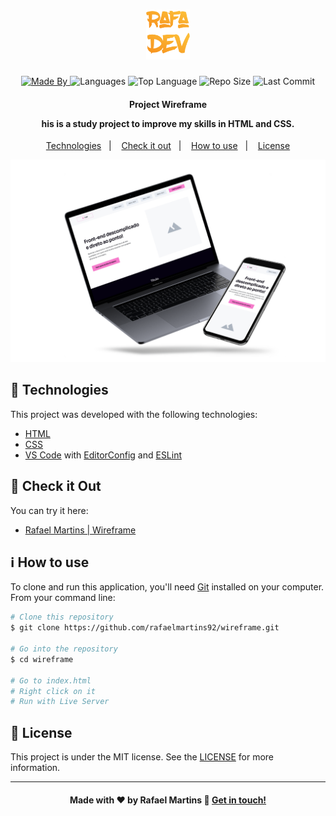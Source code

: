 <h1 align="center">
    <img alt="Logo" src="img/logo-orafadev.svg" style="height: 80px" />
    <br>
</h1>

<p align="center">
  <a href="https://www.linkedin.com/in/rafael-martins92/">
  <img alt="Made By" src="https://img.shields.io/static/v1?label=Made%20By&message=Rafael%20Martins&color=orange&style=for-the-badge">
	</a>
  
  <img alt="Languages" src="https://img.shields.io/github/languages/count/rafaelmartins92/wireframe?style=for-the-badge">
  
  <img alt="Top Language" src="https://img.shields.io/github/languages/top/rafaelmartins92/wireframe?style=for-the-badge">
  
  <img alt="Repo Size" src="https://img.shields.io/github/repo-size/rafaelmartins92/wireframe?style=for-the-badge">
  
  <img alt="Last Commit" src="https://img.shields.io/github/last-commit/rafaelmartins92/wireframe?style=for-the-badge">
</p>

<h4 align="center">
  <p>Project Wireframe</p>

  <p>his is a study project to improve my skills in HTML and CSS.</p>
</h4>

<p align="center">
  <a href="#rocket-technologies">Technologies</a>&nbsp;&nbsp;&nbsp;|&nbsp;&nbsp;&nbsp;
  <a href="#eyes-check-it-out">Check it out</a>&nbsp;&nbsp;&nbsp;|&nbsp;&nbsp;&nbsp;
  <a href="#information_source-how-to-use">How to use</a>&nbsp;&nbsp;&nbsp;|&nbsp;&nbsp;&nbsp;
  <a href="#memo-license">License</a>
</p>

<p align="center">
  <img alt="Scene" src="img/portfolio-scene-wireframe@2x.png">
</p>

## :rocket: Technologies

This project was developed with the following technologies:

- [HTML](https://developer.mozilla.org/pt-BR/docs/Web/HTML)
- [CSS](https://developer.mozilla.org/pt-BR/docs/Web/CSS)
- [VS Code][vc] with [EditorConfig][vceditconfig] and [ESLint][vceslint]

## :eyes: Check it Out

You can try it here:

- [Rafael Martins | Wireframe][demo]

## :information_source: How to use

To clone and run this application, you'll need [Git](https://git-scm.com) installed on your computer. From your command line:

```bash
# Clone this repository
$ git clone https://github.com/rafaelmartins92/wireframe.git

# Go into the repository
$ cd wireframe

# Go to index.html
# Right click on it
# Run with Live Server
```

## :memo: License

This project is under the MIT license. See the [LICENSE](https://github.com/rafaelmartins92/wireframe/blob/master/LICENSE) for more information.

---

<h4 align="center">
    Made with ♥ by Rafael Martins 👋 <a href="https://www.linkedin.com/in/rafael-martins92/" target="_blank">Get in touch!</a>
</h4>

[vc]: https://code.visualstudio.com/
[vceditconfig]: https://marketplace.visualstudio.com/items?itemName=EditorConfig.EditorConfig
[vceslint]: https://marketplace.visualstudio.com/items?itemName=dbaeumer.vscode-eslint
[demo]: https://rafaelmartins92.github.io/wireframe/
